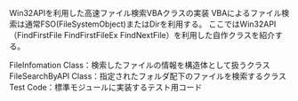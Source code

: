 Win32APIを利用した高速ファイル検索VBAクラスの実装
VBAによるファイル検索は通常FSO(FileSystemObject)またはDirを利用する。
ここではWin32API（FindFirstFile FindFirstFileEx FindNextFile）を利用した自作クラスを紹介する。

FileInfomation Class：検索したファイルの情報を構造体として扱うクラス
FileSearchByAPI Class：指定されたフォルダ配下のファイルを検索するクラス
Test Code：標準モジュールに実装するテスト用コード
